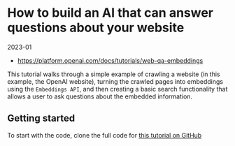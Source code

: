 How to build an AI that can answer questions about your website
===============================================================

2023-01

- https://platform.openai.com/docs/tutorials/web-qa-embeddings

This tutorial walks through a simple example of crawling a website (in this example, the OpenAI website), turning the crawled pages into embeddings using the `Embeddings API`, and then creating a basic search functionality that allows a user to ask questions about the embedded information. 

## Getting started

To start with the code, clone the full code for [this tutorial on GitHub](https://github.com/openai/openai-cookbook/tree/main/solutions/web_crawl_Q%26A)